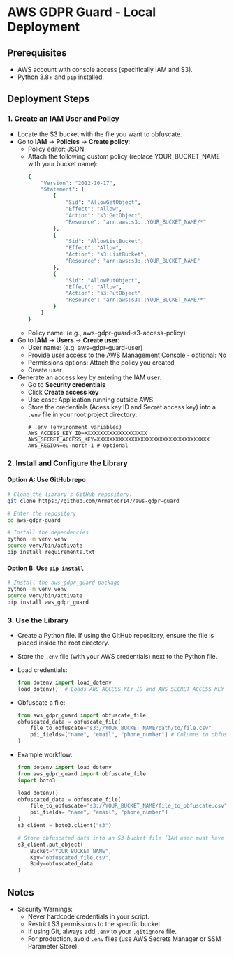 # AWS GDPR Guard - Local Deployment

## Prerequisites

* AWS account with console access (specifically IAM and S3).
* Python 3.8+ and `pip` installed.


## Deployment Steps

### 1. Create an IAM User and Policy

* Locate the S3 bucket with the file you want to obfuscate.
* Go to **IAM** → **Policies** → **Create policy**:
    - Policy editor: JSON
    - Attach the following custom policy (replace YOUR_BUCKET_NAME with your bucket name):
        ```sh
        {
            "Version": "2012-10-17",
            "Statement": [
                {
                    "Sid": "AllowGetObject",
                    "Effect": "Allow",
                    "Action": "s3:GetObject",
                    "Resource": "arn:aws:s3:::YOUR_BUCKET_NAME/*"
                },
                {
                    "Sid": "AllowListBucket",
                    "Effect": "Allow",
                    "Action": "s3:ListBucket",
                    "Resource": "arn:aws:s3:::YOUR_BUCKET_NAME"
                },
                {
                    "Sid": "AllowPutObject",
                    "Effect": "Allow",
                    "Action": "s3:PutObject",
                    "Resource": "arn:aws:s3:::YOUR_BUCKET_NAME/*"
                }
            ]
        }
        ```
    - Policy name: (e.g., aws-gdpr-guard-s3-access-policy)
* Go to **IAM** → **Users** → **Create user**:
    - User name: (e.g. aws-gdpr-guard-user)
    - Provide user access to the AWS Management Console - optional: No
    - Permissions options: Attach the policy you created
    - Create user
* Generate an access key by entering the IAM user:
    - Go to **Security credentials**
    - Click **Create access key**
    - Use case: Application running outside AWS
    - Store the credentials (Acess key ID and Secret access key) into a `.env` file in your root project directory:
        ```
        # .env (environment variables)
        AWS_ACCESS_KEY_ID=XXXXXXXXXXXXXXXXXXXX
        AWS_SECRET_ACCESS_KEY=XXXXXXXXXXXXXXXXXXXXXXXXXXXXXXXXXXXX
        AWS_REGION=eu-north-1 # Optional
        ```

### 2. Install and Configure the Library

#### Option A: Use GitHub repo

```sh
# Clone the library's GitHub repository:
git clone https://github.com/Armatoor147/aws-gdpr-guard

# Enter the repository
cd aws-gdpr-guard

# Install the dependencies
python -m venv venv
source venv/bin/activate
pip install requirements.txt
```

#### Option B: Use `pip install`

```sh
# Install the aws_gdpr_guard package
python -m venv venv
source venv/bin/activate
pip install aws_gdpr_guard
```


### 3. Use the Library
* Create a Python file. If using the GitHub repository, ensure the file is placed inside the root directory.
* Store the `.env` file (with your AWS credentials) next to the Python file.
* Load credentials:
    ```python
    from dotenv import load_dotenv
    load_dotenv()  # Loads AWS_ACCESS_KEY_ID and AWS_SECRET_ACCESS_KEY
    ```
* Obfuscate a file:
    ```python
    from aws_gdpr_guard import obfuscate_file
    obfuscated_data = obfuscate_file(
        file_to_obfuscate="s3://YOUR_BUCKET_NAME/path/to/file.csv"
        pii_fields=["name", "email", "phone_number"] # Columns to obfuscate
    )
    ```

* Example workflow:
    ```python
    from dotenv import load_dotenv
    from aws_gdpr_guard import obfuscate_file
    import boto3

    load_dotenv()
    obfuscated_data = obfuscate_file(
        file_to_obfuscate="s3://YOUR_BUCKET_NAME/file_to_obfuscate.csv"
        pii_fields=["name", "email", "phone_number"]
    )
    s3_client = boto3.client("s3")

    # Store obfuscated data into an S3 bucket file (IAM user must have PutObject permission on the S3 bucket)
    s3_client.put_object(
        Bucket="YOUR_BUCKET_NAME",
        Key="obfuscated_file.csv",
        Body=obfuscated_data
    )
    ```


## Notes

* Security Warnings:
    - Never hardcode credentials in your script.
    - Restrict S3 permissions to the specific bucket.
    - If using Git, always add `.env` to your `.gitignore` file.
    - For production, avoid `.env` files (use AWS Secrets Manager or SSM Parameter Store).
